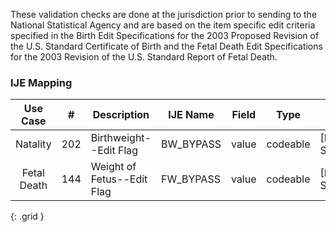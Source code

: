 These validation checks are done at the jurisdiction prior to sending to the National Statistical Agency and are based on the item specific edit criteria specified in the Birth Edit Specifications for the 2003 Proposed Revision of the U.S. Standard Certificate of Birth and the Fetal Death Edit Specifications for the 2003 Revision of the U.S. Standard Report of Fetal Death.
### IJE Mapping

| **Use Case** |  **#**   |  **Description**  | **IJE Name**  |  **Field**  |  **Type**  | **Value Set**  |
| :---------: | --------------- | ------------ | ------------- | ---------- | ---------- | -------------- |
| Natality | 202 | Birthweight--Edit Flag | BW_BYPASS | value |codeable |[PHVS_BirthWeightEditFlags_NCHS], <br />See [Handling of edit flags] |
| Fetal Death | 144 | Weight of Fetus--Edit Flag | FW_BYPASS | value |codeable |[PHVS_BirthWeightEditFlags_NCHS], <br />See [Handling of edit flags] |
{: .grid }
